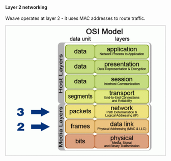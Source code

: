 #### Layer 2 networking

Weave operates at layer 2 - it uses MAC addresses to route traffic.

![OSI Model](images/osi-model.gif "OSI Model")